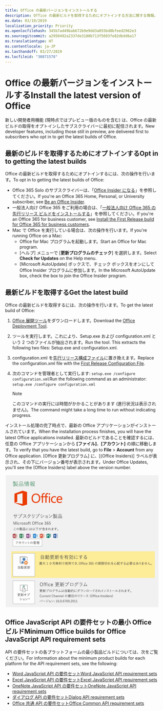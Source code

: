 ```yaml
---
title: Office の最新バージョンをインストールする
description: Office の最新ビルドを取得するためにオプトインする方法に関する情報。
ms.date: 03/19/2019
localization_priority: Priority
ms.openlocfilehash: 345b7ad49bab672b9e9dd3a055bd8bfeed2962e3
ms.sourcegitcommit: a2950492a2337de3180b713f5693fe82dbdd6a17
ms.translationtype: HT
ms.contentlocale: ja-JP
ms.lasthandoff: 03/27/2019
ms.locfileid: "30871578"
---
```

# <a name="install-the-latest-version-of-office"></a><span data-ttu-id="15206-103">Office の最新バージョンをインストールする</span><span class="sxs-lookup"><span data-stu-id="15206-103">Install the latest version of Office</span></span>

<span data-ttu-id="15206-104">新しい開発者用機能 (現時点ではプレビュー版のものを含む) は、Office の最新ビルドの取得をオプトインしたサブスクライバーに最初に配信されます。</span><span class="sxs-lookup"><span data-stu-id="15206-104">New developer features, including those still in preview, are delivered first to subscribers who opt in to get the latest builds of Office.</span></span>

## <a name="opt-in-to-getting-the-latest-builds"></a><span data-ttu-id="15206-105">最新のビルドを取得するためにオプトインする</span><span class="sxs-lookup"><span data-stu-id="15206-105">Opt in to getting the latest builds</span></span>

<span data-ttu-id="15206-106">Office の最新ビルドを取得するためにオプトインするには、次の操作を行います。</span><span class="sxs-lookup"><span data-stu-id="15206-106">To opt in to getting the latest builds of Office:</span></span>

- <span data-ttu-id="15206-107">Office 365 Solo のサブスクライバーは、「[Office Insider になる](https://products.office.com/office-insider)」を参照してください。</span><span class="sxs-lookup"><span data-stu-id="15206-107">If you're an Office 365 Home, Personal, or University subscriber, see [Be an Office Insider](https://products.office.com/office-insider).</span></span>
- <span data-ttu-id="15206-108">一般法人向け Office 365 をご利用の場合は、「[一般法人向け Office 365 の先行リリース ビルドをインストールする](https://support.office.com/article/Install-the-First-Release-build-for-Office-365-for-business-customers-4dd8ba40-73c0-4468-b778-c7b744d03ead)」を参照してください。</span><span class="sxs-lookup"><span data-stu-id="15206-108">If you're an Office 365 for business customer, see [Install the First Release build for Office 365 for business customers](https://support.office.com/article/Install-the-First-Release-build-for-Office-365-for-business-customers-4dd8ba40-73c0-4468-b778-c7b744d03ead).</span></span>
- <span data-ttu-id="15206-109">Mac で Office を実行している場合は、次の操作を行います。</span><span class="sxs-lookup"><span data-stu-id="15206-109">If you're running Office on a Mac:</span></span>
    - <span data-ttu-id="15206-110">Office for Mac プログラムを起動します。</span><span class="sxs-lookup"><span data-stu-id="15206-110">Start an Office for Mac program.</span></span>
    - <span data-ttu-id="15206-111">[ヘルプ] メニューで [**更新プログラムのチェック**] を選択します。</span><span class="sxs-lookup"><span data-stu-id="15206-111">Select **Check for Updates** on the Help menu.</span></span>
    - <span data-ttu-id="15206-112">[Microsoft AutoUpdate] ボックスで、チェック ボックスをオンにして Office Insider プログラムに参加します。</span><span class="sxs-lookup"><span data-stu-id="15206-112">In the Microsoft AutoUpdate box, check the box to join the Office Insider program.</span></span>

## <a name="get-the-latest-build"></a><span data-ttu-id="15206-113">最新ビルドを取得する</span><span class="sxs-lookup"><span data-stu-id="15206-113">Get the latest build</span></span>

<span data-ttu-id="15206-114">Office の最新ビルドを取得するには、次の操作を行います。</span><span class="sxs-lookup"><span data-stu-id="15206-114">To get the latest build of Office:</span></span>

1. <span data-ttu-id="15206-115">[Office 展開ツール](https://www.microsoft.com/download/details.aspx?id=49117)をダウンロードします。</span><span class="sxs-lookup"><span data-stu-id="15206-115">Download the [Office Deployment Tool](https://www.microsoft.com/download/details.aspx?id=49117).</span></span>
2. <span data-ttu-id="15206-p101">ツールを実行します。これにより、Setup.exe および configuration.xml という 2 つのファイルが抽出されます。</span><span class="sxs-lookup"><span data-stu-id="15206-p101">Run the tool. This extracts the following two files: Setup.exe and configuration.xml.</span></span>
3. <span data-ttu-id="15206-118">configuration.xml を[先行リリース構成ファイル](https://raw.githubusercontent.com/OfficeDev/Office-Add-in-Commands-Samples/master/Tools/FirstReleaseConfig/configuration.xml)に置き換えます。</span><span class="sxs-lookup"><span data-stu-id="15206-118">Replace the configuration.xml file with the [First Release Configuration File](https://raw.githubusercontent.com/OfficeDev/Office-Add-in-Commands-Samples/master/Tools/FirstReleaseConfig/configuration.xml).</span></span>
4. <span data-ttu-id="15206-119">次のコマンドを管理者として実行します: `setup.exe /configure configuration.xml`</span><span class="sxs-lookup"><span data-stu-id="15206-119">Run the following command as an administrator:  `setup.exe /configure configuration.xml`</span></span>

    > [!NOTE]
    > <span data-ttu-id="15206-120">このコマンドの実行には時間がかかることがあります (進行状況は表示されません)。</span><span class="sxs-lookup"><span data-stu-id="15206-120">The command might take a long time to run without indicating progress.</span></span>

<span data-ttu-id="15206-121">インストール処理の完了時点で、最新の Office アプリケーションがインストールされています。</span><span class="sxs-lookup"><span data-stu-id="15206-121">When the installation process finishes, you will have the latest Office applications installed.</span></span> <span data-ttu-id="15206-122">最新のビルドであることを確認するには、任意の Office アプリケーションから **[ファイル]**、**[アカウント]** の順に移動します。</span><span class="sxs-lookup"><span data-stu-id="15206-122">To verify that you have the latest build, go to **File** > **Account** from any Office application.</span></span> <span data-ttu-id="15206-123">[Office 更新プログラム] に、[(Office Insiders)] ラベルが表示され、その下にバージョン番号が表示されます。</span><span class="sxs-lookup"><span data-stu-id="15206-123">Under Office Updates, you'll see the (Office Insiders) label above the version number.</span></span>

![Office Insiders のラベルと製品情報を示すスクリーンショット](../images/office-insiders.png)

## <a name="minimum-office-builds-for-office-javascript-api-requirement-sets"></a><span data-ttu-id="15206-125">Office JavaScript API の要件セットの最小 Office ビルド</span><span class="sxs-lookup"><span data-stu-id="15206-125">Minimum Office builds for Office JavaScript API requirement sets</span></span>

<span data-ttu-id="15206-126">API の要件セットの各プラットフォームの最小製品ビルドについては、次をご覧ください。</span><span class="sxs-lookup"><span data-stu-id="15206-126">For information about the minimum product builds for each platform for the API requirement sets, see the following:</span></span>

- [<span data-ttu-id="15206-127">Word JavaScript API の要件セット</span><span class="sxs-lookup"><span data-stu-id="15206-127">Word JavaScript API requirement sets</span></span>](/office/dev/add-ins/reference/requirement-sets/word-api-requirement-sets)
- [<span data-ttu-id="15206-128">Excel JavaScript API の要件セット</span><span class="sxs-lookup"><span data-stu-id="15206-128">Excel JavaScript API requirement sets</span></span>](/office/dev/add-ins/reference/requirement-sets/excel-api-requirement-sets)
- [<span data-ttu-id="15206-129">OneNote JavaScript API の要件セット</span><span class="sxs-lookup"><span data-stu-id="15206-129">OneNote JavaScript API requirement sets</span></span>](/office/dev/add-ins/reference/requirement-sets/onenote-api-requirement-sets)
- [<span data-ttu-id="15206-130">ダイアログ API の要件セット</span><span class="sxs-lookup"><span data-stu-id="15206-130">Dialog API requirement sets</span></span>](/office/dev/add-ins/reference/requirement-sets/dialog-api-requirement-sets)
- [<span data-ttu-id="15206-131">Office 共通 API の要件セット</span><span class="sxs-lookup"><span data-stu-id="15206-131">Office Common API requirement sets</span></span>](/office/dev/add-ins/reference/requirement-sets/office-add-in-requirement-sets)
